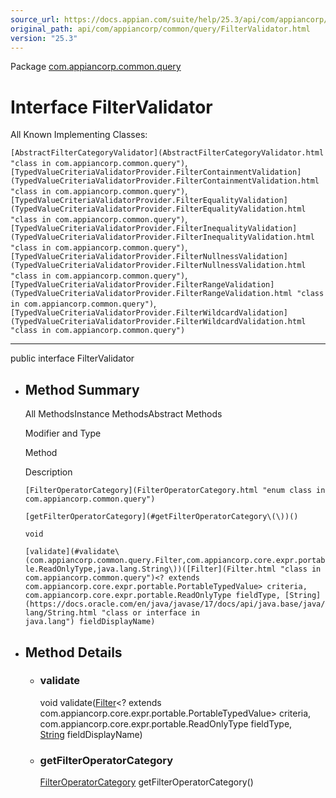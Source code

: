 ```yaml
---
source_url: https://docs.appian.com/suite/help/25.3/api/com/appiancorp/common/query/FilterValidator.html
original_path: api/com/appiancorp/common/query/FilterValidator.html
version: "25.3"
---
```


Package [com.appiancorp.common.query](package-summary.html)

# Interface FilterValidator

All Known Implementing Classes:

`[AbstractFilterCategoryValidator](AbstractFilterCategoryValidator.html "class in com.appiancorp.common.query")`, `[TypedValueCriteriaValidatorProvider.FilterContainmentValidation](TypedValueCriteriaValidatorProvider.FilterContainmentValidation.html "class in com.appiancorp.common.query")`, `[TypedValueCriteriaValidatorProvider.FilterEqualityValidation](TypedValueCriteriaValidatorProvider.FilterEqualityValidation.html "class in com.appiancorp.common.query")`, `[TypedValueCriteriaValidatorProvider.FilterInequalityValidation](TypedValueCriteriaValidatorProvider.FilterInequalityValidation.html "class in com.appiancorp.common.query")`, `[TypedValueCriteriaValidatorProvider.FilterNullnessValidation](TypedValueCriteriaValidatorProvider.FilterNullnessValidation.html "class in com.appiancorp.common.query")`, `[TypedValueCriteriaValidatorProvider.FilterRangeValidation](TypedValueCriteriaValidatorProvider.FilterRangeValidation.html "class in com.appiancorp.common.query")`, `[TypedValueCriteriaValidatorProvider.FilterWildcardValidation](TypedValueCriteriaValidatorProvider.FilterWildcardValidation.html "class in com.appiancorp.common.query")`

* * *

public interface FilterValidator

-   ## Method Summary

    All MethodsInstance MethodsAbstract Methods

    Modifier and Type

    Method

    Description

    `[FilterOperatorCategory](FilterOperatorCategory.html "enum class in com.appiancorp.common.query")`

    `[getFilterOperatorCategory](#getFilterOperatorCategory\(\))()`

    `void`

    `[validate](#validate\(com.appiancorp.common.query.Filter,com.appiancorp.core.expr.portable.ReadOnlyType,java.lang.String\))([Filter](Filter.html "class in com.appiancorp.common.query")<? extends com.appiancorp.core.expr.portable.PortableTypedValue> criteria, com.appiancorp.core.expr.portable.ReadOnlyType fieldType, [String](https://docs.oracle.com/en/java/javase/17/docs/api/java.base/java/lang/String.html "class or interface in java.lang") fieldDisplayName)`

-   ## Method Details

    -   ### validate

        void validate([Filter](Filter.html "class in com.appiancorp.common.query")<? extends com.appiancorp.core.expr.portable.PortableTypedValue> criteria, com.appiancorp.core.expr.portable.ReadOnlyType fieldType, [String](https://docs.oracle.com/en/java/javase/17/docs/api/java.base/java/lang/String.html "class or interface in java.lang") fieldDisplayName)

    -   ### getFilterOperatorCategory

        [FilterOperatorCategory](FilterOperatorCategory.html "enum class in com.appiancorp.common.query") getFilterOperatorCategory()